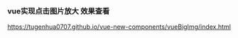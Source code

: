 ### vue实现点击图片放大 效果查看 
<p><a href="https://tugenhua0707.github.io/vue-new-components/vueBigImg/index.html" target="_blank">https://tugenhua0707.github.io/vue-new-components/vueBigImg/index.html</a></p>